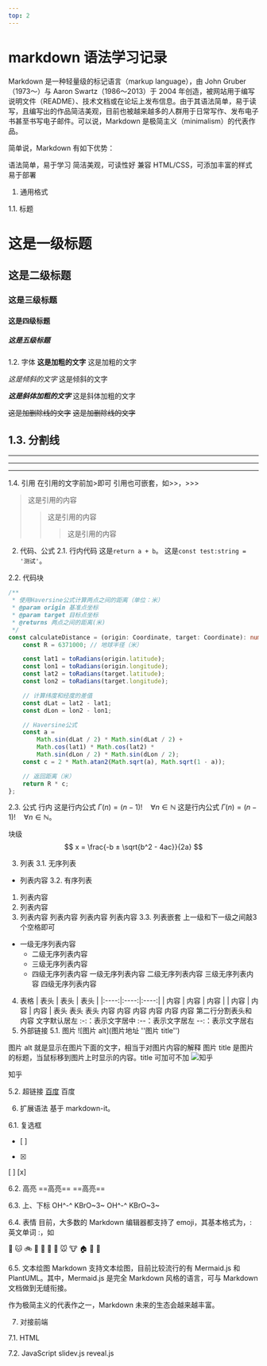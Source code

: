```yaml
---
top: 2
---
```

# markdown 语法学习记录
Markdown 是一种轻量级的标记语言（markup language），由 John Gruber（1973～）与 Aaron Swartz（1986～2013）于 2004 年创造，被网站用于编写说明文件（README）、技术文档或在论坛上发布信息。由于其语法简单，易于读写，且编写出的作品简洁美观，目前也被越来越多的人群用于日常写作、发布电子书甚至书写电子邮件。可以说，Markdown 是极简主义（minimalism）的代表作品。

简单说，Markdown 有如下优势：

语法简单，易于学习
简洁美观，可读性好
兼容 HTML/CSS，可添加丰富的样式
易于部署
1. 通用格式

1.1. 标题
# 这是一级标题

## 这是二级标题

### 这是三级标题

#### 这是四级标题

##### 这是五级标题
1.2. 字体
**这是加粗的文字**
这是加粗的文字

*这是倾斜的文字*
这是倾斜的文字

***这是斜体加粗的文字***
这是斜体加粗的文字

~~这是加删除线的文字~~
~~这是加删除线的文字~~

1.3. 分割线
---
---

---

---
1.4. 引用
在引用的文字前加>即可
引用也可嵌套，如>>，>>>
> 这是引用的内容
>> 这是引用的内容
>>> 这是引用的内容
2. 代码、公式
2.1. 行内代码
这是`return a + b`。
这是`const test:string = '测试'`。

2.2. 代码块
```typescript
/**
 * 使用Haversine公式计算两点之间的距离（单位：米）
 * @param origin 基准点坐标
 * @param target 目标点坐标
 * @returns 两点之间的距离(米)
 */
const calculateDistance = (origin: Coordinate, target: Coordinate): number => {
    const R = 6371000; // 地球半径（米）

    const lat1 = toRadians(origin.latitude);
    const lon1 = toRadians(origin.longitude);
    const lat2 = toRadians(target.latitude);
    const lon2 = toRadians(target.longitude);

    // 计算纬度和经度的差值
    const dLat = lat2 - lat1;
    const dLon = lon2 - lon1;

    // Haversine公式
    const a =
        Math.sin(dLat / 2) * Math.sin(dLat / 2) +
        Math.cos(lat1) * Math.cos(lat2) *
        Math.sin(dLon / 2) * Math.sin(dLon / 2);
    const c = 2 * Math.atan2(Math.sqrt(a), Math.sqrt(1 - a));

    // 返回距离（米）
    return R * c;
};
```
2.3. 公式
行内
这是行内公式 $\Gamma(n) = (n-1)! \quad \forall n \in \mathbb{N}$
这是行内公式 $\Gamma(n) = (n-1)! \quad \forall n \in \mathbb{N}$。

块级
$$
x = \frac{-b ± \sqrt{b^2 - 4ac}}{2a}
$$

3. 列表
3.1. 无序列表
- 列表内容
3.2. 有序列表
1. 列表内容
2. 列表内容
3. 列表内容
列表内容
列表内容
列表内容
3.3. 列表嵌套
上一级和下一级之间敲3 个空格即可
- 一级无序列表内容
  - 二级无序列表内容
  - 三级无序列表内容
  - 四级无序列表内容
一级无序列表内容
二级无序列表内容
三级无序列表内容
四级无序列表内容
4. 表格
| 表头 | 表头 | 表头 |
|:----:|:----:|:----:|
| 内容 | 内容 | 内容 |
| 内容 | 内容 | 内容 |
表头	表头	表头
内容	内容	内容
内容	内容	内容
第二行分割表头和内容
文字默认居左
:-:：表示文字居中
:--：表示文字居左
--:：表示文字居右
5. 外部链接
5.1. 图片
![图片 alt](图片地址 ''图片 title'')

图片 alt 就是显示在图片下面的文字，相当于对图片内容的解释
图片 title 是图片的标题，当鼠标移到图片上时显示的内容。title 可加可不加
![知乎](https://pic2.zhimg.com/80/v2-48bbd284deacef0b5896427e660b2a51_1440w.png "知乎")



知乎


5.2. 超链接
[百度](http:/baidu.com)
百度

6. 扩展语法
基于 markdown-it。

6.1. 复选框
- [ ]
- [x]
[ ]
[x]

6.2. 高亮
==高亮==
==高亮==

6.3. 上、下标
OH^-^
KBrO~3~
OH^-^ KBrO~3~

6.4. 表情
目前，大多数的 Markdown 编辑器都支持了 emoji，其基本格式为，: 英文单词 :，如

:sunflower:
:cat:
:bike:
:icecream:
:running:
:ski:
:dog:
:mouse:
:cow:
:house:
:horse:
:sheep:

6.5. 文本绘图
Markdown 支持文本绘图，目前比较流行的有 Mermaid.js 和 PlantUML。其中，Mermaid.js 是完全 Markdown 风格的语言，可与 Markdown 文档做到无缝衔接。

作为极简主义的代表作之一，Markdown 未来的生态会越来越丰富。

7. 对接前端

7.1. HTML

7.2. JavaScript
slidev.js
reveal.js